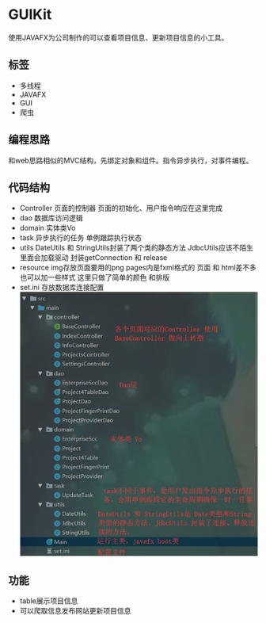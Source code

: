 # GUIKit
使用JAVAFX为公司制作的可以查看项目信息、更新项目信息的小工具。
## 标签
- 多线程 
- JAVAFX
- GUI
- 爬虫
## 编程思路
和web思路相似的MVC结构，先绑定对象和组件。指令异步执行，对事件编程。
## 代码结构
- Controller 页面的控制器 页面的初始化、用户指令响应在这里完成
- dao 数据库访问逻辑
- domain 实体类Vo
- task 异步执行的任务 单例跟踪执行状态
- utils DateUtils 和 StringUtils封装了两个类的静态方法 JdbcUtils应该不陌生 里面会加载驱动 封装getConnection 和 release
- resource img存放页面要用的png pages内是fxml格式的 页面 和 html差不多 也可以加一些样式 这里只做了简单的颜色 和排版
- set.ini 存放数据库连接配置
![结构](https://github.com/635981179/GUIKit/blob/master/1.png)
## 功能
- table展示项目信息
- 可以爬取信息发布网站更新项目信息
